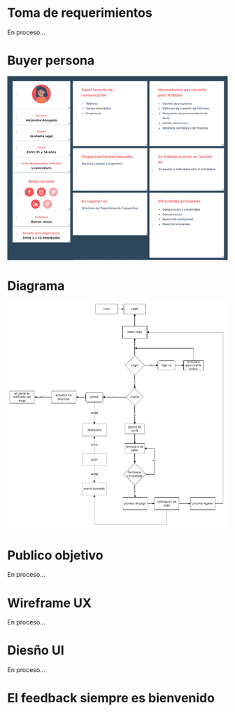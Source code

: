 # Toma de requerimientos 
En proceso...

# Buyer persona
<img src="BuyerAbogada.png" width="1000" > 

# Diagrama 
<img src="DiagramaEsp.png" width="1000" >   

# Publico objetivo
En proceso...

# Wireframe UX
En proceso...

# Diesño UI
En proceso...

# El feedback siempre es bienvenido
